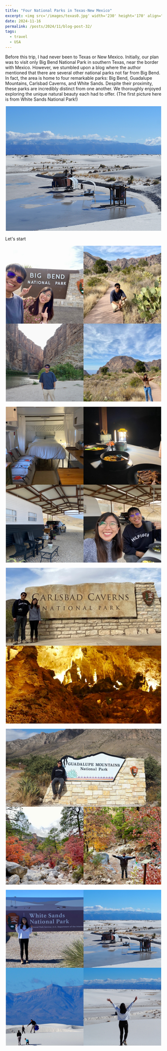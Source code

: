 ```yaml
---
title: "Four National Parks in Texas-New Mexico"
excerpt: <img src='/images/texas0.jpg' width='230' height='170' align="right" hspace="20"> Before this trip, I had never been to Texas or New Mexico. Initially, our plan was to visit only Big Bend National Park in southern Texas, near the border with Mexico. However, we stumbled upon a blog where the author mentioned that there are several other national parks not far from Big Bend. In fact, the area is home to four remarkable parks: Big Bend, Guadalupe Mountains, Carlsbad Caverns, and White Sands. Despite their proximity, these parks are incredibly distinct from one another. We thoroughly enjoyed exploring the unique natural beauty each had to offer.
date: 2024-11-16
permalink: /posts/2024/11/blog-post-32/
tags:
  - travel
  - USA
---
```


Before this trip, I had never been to Texas or New Mexico. Initially, our plan was to visit only Big Bend National Park in southern Texas, near the border with Mexico. However, we stumbled upon a blog where the author mentioned that there are several other national parks not far from Big Bend. In fact, the area is home to four remarkable parks: Big Bend, Guadalupe Mountains, Carlsbad Caverns, and White Sands. Despite their proximity, these parks are incredibly distinct from one another. We thoroughly enjoyed exploring the unique natural beauty each had to offer. (The first picture here is from White Sands National Park!) 

<p align="center">
  <img src="/images/texas0.jpg" width='500' height= '400'>
</p>

Let's start

<p align="center">
  <img src="/images/texas1.JPG" width='500' height= '500'>
</p>

<p align="center">
  <img src="/images/texas2.JPG" width='500' height= '500'>
</p>

<p align="center">
  <img src="/images/texas3.JPG" width='500' height= '500'>
</p>

<p align="center">
  <img src="/images/texas4.JPG" width='500' height= '500'>
</p>

<p align="center">
  <img src="/images/texas5.JPG" width='500' height= '500'>
</p>



